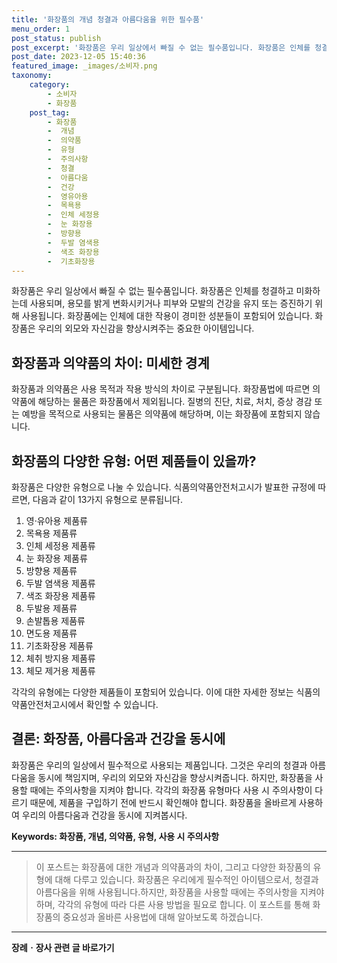 ```yaml
---
title: '화장품의 개념 청결과 아름다움을 위한 필수품'
menu_order: 1
post_status: publish
post_excerpt: '화장품은 우리 일상에서 빠질 수 없는 필수품입니다. 화장품은 인체를 청결하고 미화하는데 사용되며, 용모를 밝게 변화시키거나 피부와 모발의 건강을 유지 또는 증진하기 위해 사용됩니다. 화장품에는 인체에 대한 작용이 경미한 성분들이 포함되어 있습니다. 화장품은 우리의 외모와 자신감을 향상시켜주는 중요한 아이템입니다.'
post_date: 2023-12-05 15:40:36
featured_image: _images/소비자.png
taxonomy:
    category:
        - 소비자
        - 화장품
    post_tag:
        - 화장품
        -  개념
        -  의약품
        -  유형
        -  주의사항
        -  청결
        -  아름다움
        -  건강
        -  영유아용
        -  목욕용
        -  인체 세정용
        -  눈 화장용
        -  방향용
        -  두발 염색용
        -  색조 화장용
        -  기초화장용
---
```



화장품은 우리 일상에서 빠질 수 없는 필수품입니다. 화장품은 인체를 청결하고 미화하는데 사용되며, 용모를 밝게 변화시키거나 피부와 모발의 건강을 유지 또는 증진하기 위해 사용됩니다. 화장품에는 인체에 대한 작용이 경미한 성분들이 포함되어 있습니다. 화장품은 우리의 외모와 자신감을 향상시켜주는 중요한 아이템입니다.

## 화장품과 의약품의 차이: 미세한 경계

화장품과 의약품은 사용 목적과 작용 방식의 차이로 구분됩니다. 화장품법에 따르면 의약품에 해당하는 물품은 화장품에서 제외됩니다. 질병의 진단, 치료, 처치, 증상 경감 또는 예방을 목적으로 사용되는 물품은 의약품에 해당하며, 이는 화장품에 포함되지 않습니다.

## 화장품의 다양한 유형: 어떤 제품들이 있을까?

화장품은 다양한 유형으로 나눌 수 있습니다. 식품의약품안전처고시가 발표한 규정에 따르면, 다음과 같이 13가지 유형으로 분류됩니다.

1. 영·유아용 제품류
2. 목욕용 제품류
3. 인체 세정용 제품류
4. 눈 화장용 제품류
5. 방향용 제품류
6. 두발 염색용 제품류
7. 색조 화장용 제품류
8. 두발용 제품류
9. 손발톱용 제품류
10. 면도용 제품류
11. 기초화장용 제품류
12. 체취 방지용 제품류
13. 체모 제거용 제품류

각각의 유형에는 다양한 제품들이 포함되어 있습니다. 이에 대한 자세한 정보는 식품의약품안전처고시에서 확인할 수 있습니다.

## 결론: 화장품, 아름다움과 건강을 동시에

화장품은 우리의 일상에서 필수적으로 사용되는 제품입니다. 그것은 우리의 청결과 아름다움을 동시에 책임지며, 우리의 외모와 자신감을 향상시켜줍니다. 하지만, 화장품을 사용할 때에는 주의사항을 지켜야 합니다. 각각의 화장품 유형마다 사용 시 주의사항이 다르기 때문에, 제품을 구입하기 전에 반드시 확인해야 합니다. 화장품을 올바르게 사용하여 우리의 아름다움과 건강을 동시에 지켜봅시다.

**Keywords: 화장품, 개념, 의약품, 유형, 사용 시 주의사항**

---

> 이 포스트는 화장품에 대한 개념과 의약품과의 차이, 그리고 다양한 화장품의 유형에 대해 다루고 있습니다. 화장품은 우리에게 필수적인 아이템으로서, 청결과 아름다움을 위해 사용됩니다.하지만, 화장품을 사용할 때에는 주의사항을 지켜야 하며, 각각의 유형에 따라 다른 사용 방법을 필요로 합니다. 이 포스트를 통해 화장품의 중요성과 올바른 사용법에 대해 알아보도록 하겠습니다.
<!-- wp:separator -->
<hr class="wp-block-separator has-alpha-channel-opacity"/>
<!-- /wp:separator -->

<!-- wp:group {"backgroundColor":"base","layout":{"type":"constrained"}} -->
<div class="wp-block-group has-base-background-color has-background"><!-- wp:paragraph {"align":"center","fontSize":"medium"} -->
<p class="has-text-align-center has-large-font-size"><strong>장례ㆍ장사 관련 글 바로가기</strong></p>
<!-- /wp:paragraph -->


<!-- wp:latest-posts
{"categories":[{"id":1553,"count":19,"description":"","link":"https://uknowlaw.com/category/%ec%9e%a5%eb%a1%80%e3%86%8d%ec%9e%a5%ec%82%ac/","name":"장례ㆍ장사","slug":"장례ㆍ장사","taxonomy":"category","parent":0,"meta":[],"_links":{"self":[{"href":"https://uknowlaw.com/wp-json/wp/v2/categories/1553"}],"collection":[{"href":"https://uknowlaw.com/wp-json/wp/v2/categories"}],"about":[{"href":"https://uknowlaw.com/wp-json/wp/v2/taxonomies/category"}],"wp:post_type":[{"href":"https://uknowlaw.com/wp-json/wp/v2/posts?categories=1553"}],"curies":[{"name":"wp","href":"https://api.w.org/{rel}","templated":true}]}}],"postsToShow":100,"excerptLength":28,"postLayout":"grid","columns":2,"featuredImageAlign":"left","featuredImageSizeSlug":"large","fontSize":"small"} /--></div>
<!-- /wp:group -->